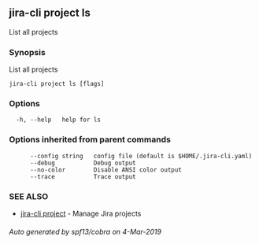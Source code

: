 ## jira-cli project ls

List all projects

### Synopsis

List all projects

```
jira-cli project ls [flags]
```

### Options

```
  -h, --help   help for ls
```

### Options inherited from parent commands

```
      --config string   config file (default is $HOME/.jira-cli.yaml)
      --debug           Debug output
      --no-color        Disable ANSI color output
      --trace           Trace output
```

### SEE ALSO

* [jira-cli project](jira-cli_project.md)	 - Manage Jira projects

###### Auto generated by spf13/cobra on 4-Mar-2019
